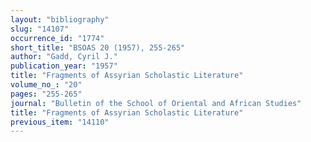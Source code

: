 ```yaml
---
layout: "bibliography"
slug: "14107"
occurrence_id: "1774"
short_title: "BSOAS 20 (1957), 255-265"
author: "Gadd, Cyril J."
publication_year: "1957"
title: "Fragments of Assyrian Scholastic Literature"
volume_no_: "20"
pages: "255-265"
journal: "Bulletin of the School of Oriental and African Studies"
title: "Fragments of Assyrian Scholastic Literature"
previous_item: "14110"
---
```

